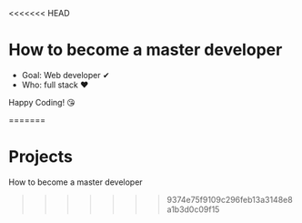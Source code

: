 <<<<<<< HEAD
# How to become a master developer

- Goal: Web developer ✔
- Who: full stack ❤

Happy Coding! 😘

=======
# Projects
How to become a master developer 
>>>>>>> 9374e75f9109c296feb13a3148e8a1b3d0c09f15
